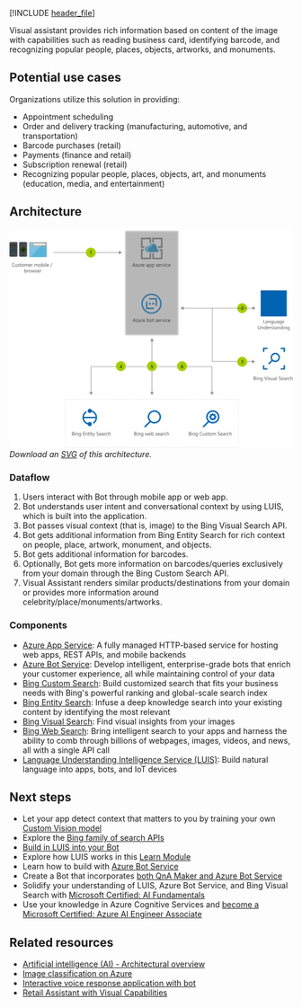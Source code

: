 [!INCLUDE [header_file](../../../includes/sol-idea-header.md)]

Visual assistant provides rich information based on content of the image with capabilities such as reading business card, identifying barcode, and recognizing popular people, places, objects, artworks, and monuments.

## Potential use cases

Organizations utilize this solution in providing:

- Appointment scheduling
- Order and delivery tracking (manufacturing, automotive, and transportation)
- Barcode purchases (retail)
- Payments (finance and retail)
- Subscription renewal (retail)
- Recognizing popular people, places, objects, art, and monuments (education, media, and entertainment)

## Architecture

![Architecture diagram shows browser to Azure app service; Azure bot service to bing searches (visual, entity, web and custom).](../media/visual-assistant.png)
*Download an [SVG](../media/visual-assistant.svg) of this architecture.*

### Dataflow

1. Users interact with Bot through mobile app or web app.
1. Bot understands user intent and conversational context by using LUIS, which is built into the application.
1. Bot passes visual context (that is, image) to the Bing Visual Search API.
1. Bot gets additional information from Bing Entity Search for rich context on people, place, artwork, monument, and objects.
1. Bot gets additional information for barcodes.
1. Optionally, Bot gets more information on barcodes/queries exclusively from your domain through the Bing Custom Search API.
1. Visual Assistant renders similar products/destinations from your domain or provides more information around celebrity/place/monuments/artworks.

### Components

* [Azure App Service](/azure/app-service): A fully managed HTTP-based service for hosting web apps, REST APIs, and mobile backends
* [Azure Bot Service](/azure/bot-service): Develop intelligent, enterprise-grade bots that enrich your customer experience, all while maintaining control of your data
* [Bing Custom Search](/bing/search-apis/bing-custom-search/overview): Build customized search that fits your business needs with Bing's powerful ranking and global-scale search index
* [Bing Entity Search](/bing/search-apis/bing-entity-search/overview): Infuse a deep knowledge search into your existing content by identifying the most relevant
* [Bing Visual Search](/bing/search-apis/bing-visual-search/overview): Find visual insights from your images
* [Bing Web Search](/bing/search-apis/bing-web-search/overview): Bring intelligent search to your apps and harness the ability to comb through billions of webpages, images, videos, and news, all with a single API call
* [Language Understanding Intelligence Service (LUIS)](/azure/cognitive-services/luis/what-is-luis): Build natural language into apps, bots, and IoT devices

## Next steps

* Let your app detect context that matters to you by training your own [Custom Vision model](/azure/cognitive-services/custom-vision-service/quickstarts/object-detection)
* Explore the [Bing family of search APIs](/bing/search-apis/bing-web-search/bing-api-comparison)
* [Build in LUIS into your Bot](/azure/bot-service/bot-builder-howto-v4-luis)
* Explore how LUIS works in this [Learn Module](/learn/modules/create-language-model-with-language-understanding)
* Learn how to build with [Azure Bot Service](/learn/modules/build-faq-chatbot-qna-maker-azure-bot-service)
* Create a Bot that incorporates [both QnA Maker and Azure Bot Service](/learn/paths/create-bots-with-the-azure-bot-service)
* Solidify your understanding of LUIS, Azure Bot Service, and Bing Visual Search with [Microsoft Certified: AI Fundamentals](/learn/certifications/exams/ai-900)
* Use your knowledge in Azure Cognitive Services and [become a Microsoft Certified: Azure AI Engineer Associate](/learn/certifications/azure-ai-engineer)

## Related resources

* [Artificial intelligence (AI) - Architectural overview](../../data-guide/big-data/ai-overview.md)
* [Image classification on Azure](../../example-scenario/ai/intelligent-apps-image-processing.yml)
* [Interactive voice response application with bot](./interactive-voice-response-bot.yml)
* [Retail Assistant with Visual Capabilities](./retail-assistant-or-vacation-planner-with-visual-capabilities.yml)

